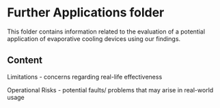 # Further Applications folder

This folder contains information related to the evaluation of a potential application of evaporative cooling devices using our findings. 

## Content

Limitations - concerns regarding real-life effectiveness

Operational Risks - potential faults/ problems that may arise in real-world usage

